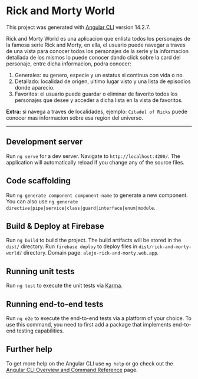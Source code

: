 # Rick and Morty World

This project was generated with [Angular CLI](https://github.com/angular/angular-cli) version 14.2.7.

Rick and Morty World es una aplicacion que enlista todos los personajes de la famosa serie Rick and Morty, en ella, el usuario puede navegar a traves de una vista para conocer todos los personajes de la serie y la informacion detallada de los mismos lo puede conocer dando click sobre la card del personaje, entre dicha informacion, podra conocer:

1. Generales: su genero, especie y un estatus si continua con vida o no.
2. Detallado: localidad de origen, ultimo lugar visto y una lista de episodios donde aparecio.
3. Favoritos: el usuario puede guardar o eliminar de favorito todos los personajes que desee y acceder a dicha lista en la vista de favoritos.

**Extra:** si navega a traves de localidades, ejemplo: `Citadel of Ricks` puede conocer mas informacion sobre esa region del universo.

***

## Development server

Run `ng serve` for a dev server. Navigate to `http://localhost:4200/`. The application will automatically reload if you change any of the source files.

## Code scaffolding

Run `ng generate component component-name` to generate a new component. You can also use `ng generate directive|pipe|service|class|guard|interface|enum|module`.

## Build & Deploy at Firebase

Run `ng build` to build the project. The build artifacts will be stored in the `dist/` directory.
Run `firebase deploy` to deploy files in `dist/rick-and-morty-world/` directory. Domain page: `alejo-rick-and-morty.web.app`.

## Running unit tests

Run `ng test` to execute the unit tests via [Karma](https://karma-runner.github.io).

## Running end-to-end tests

Run `ng e2e` to execute the end-to-end tests via a platform of your choice. To use this command, you need to first add a package that implements end-to-end testing capabilities.

## Further help

To get more help on the Angular CLI use `ng help` or go check out the [Angular CLI Overview and Command Reference](https://angular.io/cli) page.
